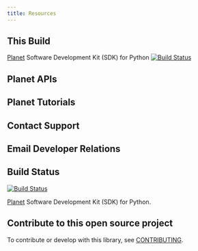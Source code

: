 ```yaml
---
title: Resources
---
```


## This Build

[Planet](https://planet.com) Software Development Kit (SDK) for Python [![Build Status](https://travis-ci.org/planetlabs/planet-client-python.svg?branch=master)](https://travis-ci.org/planetlabs/planet-client-python)


## Planet APIs

## Planet Tutorials

## Contact Support

## Email Developer Relations

## Build Status

[![Build Status](https://travis-ci.org/planetlabs/planet-client-python.svg?branch=master)](https://travis-ci.org/planetlabs/planet-client-python)

[Planet](https://planet.com) Software Development Kit (SDK) for Python.

## Contribute to this open source project

To contribute or develop with this library, see
[CONTRIBUTING](https://github.com/planetlabs/planet-client-python/CONTRIBUTING.md).
